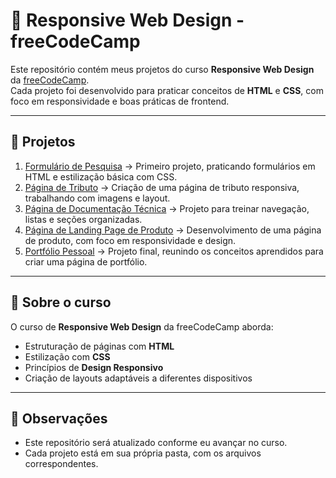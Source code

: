 # 🎨 Responsive Web Design - freeCodeCamp

Este repositório contém meus projetos do curso **Responsive Web Design** da [freeCodeCamp](https://www.freecodecamp.org/).  
Cada projeto foi desenvolvido para praticar conceitos de **HTML** e **CSS**, com foco em responsividade e boas práticas de frontend.

---

## 📂 Projetos

1. [Formulário de Pesquisa](ResponsiveWebDesign/Project1) → Primeiro projeto, praticando formulários em HTML e estilização básica com CSS.
2. [Página de Tributo](ResponsiveWebDesign/Project2) → Criação de uma página de tributo responsiva, trabalhando com imagens e layout.
3. [Página de Documentação Técnica](ResponsiveWebDesign/Project3) → Projeto para treinar navegação, listas e seções organizadas.
4. [Página de Landing Page de Produto](ResponsiveWebDesign/Project4) → Desenvolvimento de uma página de produto, com foco em responsividade e design.
5. [Portfólio Pessoal](ResponsiveWebDesign/Project5) → Projeto final, reunindo os conceitos aprendidos para criar uma página de portfólio.


---

## 🚀 Sobre o curso
O curso de **Responsive Web Design** da freeCodeCamp aborda:
- Estruturação de páginas com **HTML**  
- Estilização com **CSS**  
- Princípios de **Design Responsivo**  
- Criação de layouts adaptáveis a diferentes dispositivos  

---

## 📌 Observações
- Este repositório será atualizado conforme eu avançar no curso.  
- Cada projeto está em sua própria pasta, com os arquivos correspondentes.  
